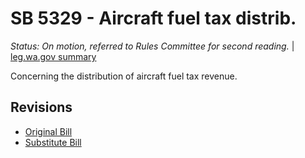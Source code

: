 # SB 5329 - Aircraft fuel tax distrib.
*Status: On motion, referred to Rules Committee for second reading.* | [leg.wa.gov summary](https://app.leg.wa.gov/billsummary?BillNumber=5329&Year=2021)

Concerning the distribution of aircraft fuel tax revenue.

## Revisions
* [Original Bill](1/)
* [Substitute Bill](S/)